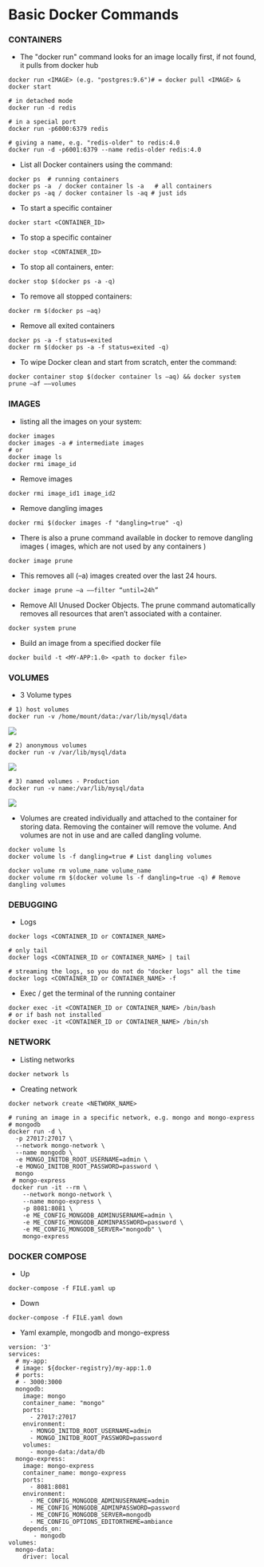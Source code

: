 # Basic Docker Commands

### CONTAINERS
- The "docker run" command looks for an image locally first, if not found, it pulls from docker hub
```
docker run <IMAGE> (e.g. "postgres:9.6")# = docker pull <IMAGE> & docker start  

# in detached mode
docker run -d redis

# in a special port
docker run -p6000:6379 redis

# giving a name, e.g. "redis-older" to redis:4.0
docker run -d -p6001:6379 --name redis-older redis:4.0
```
- List all Docker containers using the command:
```
docker ps  # running containers
docker ps -a  / docker container ls -a   # all containers
docker ps -aq / docker container ls -aq # just ids
```
- To start a specific container
```
docker start <CONTAINER_ID>
```
- To stop a specific container
```
docker stop <CONTAINER_ID>
```
- To stop all containers, enter:
```
docker stop $(docker ps -a -q)
```
- To remove all stopped containers:
```
docker rm $(docker ps –aq)
```
- Remove all exited containers
```
docker ps -a -f status=exited
docker rm $(docker ps -a -f status=exited -q)
```
- To wipe Docker clean and start from scratch, enter the command:
```
docker container stop $(docker container ls –aq) && docker system prune –af ––volumes
```

### IMAGES
-  listing all the images on your system:
```
docker images 
docker images -a # intermediate images
# or
docker image ls  
docker rmi image_id
```
- Remove images
```
docker rmi image_id1 image_id2
```
-  Remove dangling images
```
docker rmi $(docker images -f "dangling=true" -q)
```
- There is also a prune command available in docker to remove dangling images ( images, which are not used by any containers )
```
docker image prune
```
- This removes all (–a) images created over the last 24 hours. 
```
docker image prune –a ––filter “until=24h”
```
- Remove All Unused Docker Objects. The prune command automatically removes all resources that aren’t associated with a container.
```
docker system prune
```
- Build an image from a specified docker file
```
docker build -t <MY-APP:1.0> <path to docker file>
```

### VOLUMES
- 3 Volume types
```
# 1) host volumes
docker run -v /home/mount/data:/var/lib/mysql/data
```
<img src="https://github.com/HackTechGO/Docker/blob/master/assets/hosted-volume.png">


```
# 2) anonymous volumes
docker run -v /var/lib/mysql/data
```
<img src="https://github.com/HackTechGO/Docker/blob/master/assets/anonymous-volume.png">

```
# 3) named volumes - Production
docker run -v name:/var/lib/mysql/data
```
<img src="https://github.com/HackTechGO/Docker/blob/master/assets/named-volume.png">

- Volumes are created individually and attached to the container for storing data. Removing the container will remove the volume. 
And volumes are not in use and are called dangling volume.
```
docker volume ls
docker volume ls -f dangling=true # List dangling volumes

docker volume rm volume_name volume_name
docker volume rm $(docker volume ls -f dangling=true -q) # Remove dangling volumes
```

### DEBUGGING
- Logs
```
docker logs <CONTAINER_ID or CONTAINER_NAME>

# only tail
docker logs <CONTAINER_ID or CONTAINER_NAME> | tail

# streaming the logs, so you do not do "docker logs" all the time
docker logs <CONTAINER_ID or CONTAINER_NAME> -f
```
- Exec / get the terminal of the running container
```
docker exec -it <CONTAINER_ID or CONTAINER_NAME> /bin/bash
# or if bash not installed
docker exec -it <CONTAINER_ID or CONTAINER_NAME> /bin/sh
```

### NETWORK
- Listing networks
```
docker network ls
```
- Creating network
```
docker network create <NETWORK_NAME>

# runing an image in a specific network, e.g. mongo and mongo-express
# mongodb
docker run -d \
  -p 27017:27017 \
  --network mongo-network \
  --name mongodb \
  -e MONGO_INITDB_ROOT_USERNAME=admin \
  -e MONGO_INITDB_ROOT_PASSWORD=password \
  mongo
 # mongo-express
 docker run -it --rm \
    --network mongo-network \
    --name mongo-express \
    -p 8081:8081 \
    -e ME_CONFIG_MONGODB_ADMINUSERNAME=admin \
    -e ME_CONFIG_MONGODB_ADMINPASSWORD=password \
    -e ME_CONFIG_MONGODB_SERVER="mongodb" \
    mongo-express
```

### DOCKER COMPOSE
- Up
```
docker-compose -f FILE.yaml up
```
- Down
```
docker-compose -f FILE.yaml down
```
- Yaml example, mongodb and mongo-express
```
version: '3'
services:
  # my-app:
  # image: ${docker-registry}/my-app:1.0
  # ports:
  # - 3000:3000
  mongodb:
    image: mongo
    container_name: "mongo"
    ports:
      - 27017:27017
    environment:
      - MONGO_INITDB_ROOT_USERNAME=admin
      - MONGO_INITDB_ROOT_PASSWORD=password
    volumes:
      - mongo-data:/data/db
  mongo-express:
    image: mongo-express
    container_name: mongo-express
    ports:
      - 8081:8081
    environment:
      - ME_CONFIG_MONGODB_ADMINUSERNAME=admin
      - ME_CONFIG_MONGODB_ADMINPASSWORD=password
      - ME_CONFIG_MONGODB_SERVER=mongodb
      - ME_CONFIG_OPTIONS_EDITORTHEME=ambiance
    depends_on:
       - mongodb
volumes:
  mongo-data:
    driver: local
```
